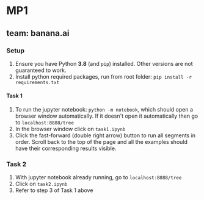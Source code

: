 # MP1

## team: banana.ai

### Setup

1. Ensure you have Python **3.8** (and `pip`) installed. Other versions are not guaranteed to work.
2. Install python required packages, run from root folder: `pip install -r requirements.txt`

#### Task 1

1. To run the jupyter notebook: `python -m notebook`, which should open a browser window automatically. If it doesn't open it automatically then go to `localhost:8888/tree`
2. In the browser window click on `task1.ipynb`
3. Click the fast-forward (double right arrow) button to run all segments in order. Scroll back to the top of the page and all the examples should have their corresponding results visible.

### Task 2

1. With jupyter notebook already running, go to `localhost:8888/tree`
2. Click on `task2.ipynb`
3. Refer to step 3 of Task 1 above

